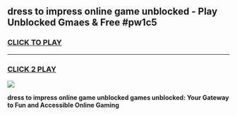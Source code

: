 
## dress to impress online game unblocked - Play Unblocked Gmaes & Free #pw1c5
<h3>
<a href="https://news.freeplayer.one?title=dress_to_impress_online_game_unblocked&ref=24F">CLICK TO PLAY</a></h3>
<hr>

<h3>
<a href="https://news.freeplayer.one?title=dress_to_impress_online_game_unblocked&ref=24F">CLICK 2 PLAY</a>
  
</h3>

<a href="https://news.freeplayer.one?title=dress_to_impress_online_game_unblocked&ref=24F/"><img src="https://clearcache.store/games.png"></a>


**dress to impress online game unblocked games unblocked: Your Gateway to Fun and Accessible Online Gaming**
